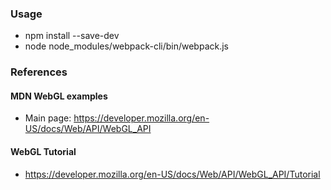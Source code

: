 ### Usage
* npm install --save-dev
* node node_modules/webpack-cli/bin/webpack.js

### References

#### MDN WebGL examples
* Main page: https://developer.mozilla.org/en-US/docs/Web/API/WebGL_API

#### WebGL Tutorial
* https://developer.mozilla.org/en-US/docs/Web/API/WebGL_API/Tutorial
